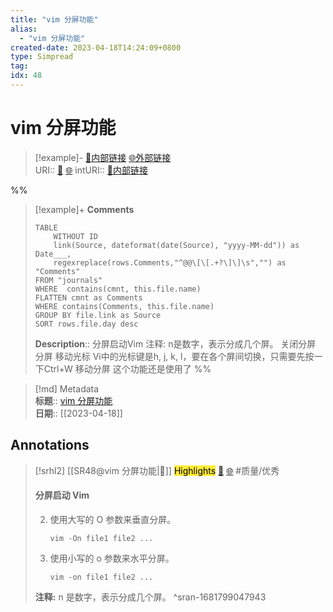 ```yaml
---
title: "vim 分屏功能"
alias: 
  - "vim 分屏功能"
created-date: 2023-04-18T14:24:09+0800
type: Simpread
tag: 
idx: 48
---
```


# vim 分屏功能

> [!example]- [🧷内部链接](<http://localhost:7026/unread/48>) [🌐外部链接](<https://www.cnblogs.com/jiangzhaowei/p/7592481.html>)    
> URI:: [🧷](<http://localhost:7026/unread/48>) [🌐](<https://www.cnblogs.com/jiangzhaowei/p/7592481.html>) 
> intURI:: [🧷内部链接](<http://localhost:7026/reading/48>)

%%
> [!example]+ **Comments**  
> ```dataview
> TABLE 
>     WITHOUT ID
>     link(Source, dateformat(date(Source), "yyyy-MM-dd")) as Date___, 
>     regexreplace(rows.Comments,"^@@\[\[.+?\]\]\s","") as "Comments"
> FROM "journals"
> WHERE  contains(cmnt, this.file.name)
> FLATTEN cmnt as Comments
> WHERE contains(Comments, this.file.name)
> GROUP BY file.link as Source
> SORT rows.file.day desc
> ```
>  **Description**:: 分屏启动Vim 注释:&#160;n是数字，表示分成几个屏。 关闭分屏 分屏 移动光标 Vi中的光标键是h, j, k, l，要在各个屏间切换，只需要先按一下Ctrl+W 移动分屏 这个功能还是使用了
%%

> [!md] Metadata  
> **标题**:: [vim 分屏功能](https://www.cnblogs.com/jiangzhaowei/p/7592481.html)  
> **日期**:: [[2023-04-18]]  

## Annotations


> [!srhl2] [[SR48@vim 分屏功能|📄]] <mark style="background-color: #ffeb3b">Highlights</mark> [🧷](<http://localhost:7026/unread/48#id=1681799047943>) [🌐](<http://localhost:7026/reading/48#id=1681799047943>) #质量/优秀   
> #### 分屏启动 Vim
> 
>   
> 2.  使用大写的 O 参数来垂直分屏。  
>     
>     ```
>     vim -On file1 file2 ...  
>     
>     ```
>     
>       
>     
>   
> 4.  使用小写的 o 参数来水平分屏。  
>     
>     ```
>     vim -on file1 file2 ...  
>     
>     ```
>     
>       
>     
>   
> 
> **注释:** n 是数字，表示分成几个屏。
> ^sran-1681799047943
 
 